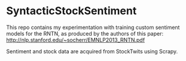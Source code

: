 # SyntacticStockSentiment
This repo contains my experimentation with training custom sentiment models for the RNTN, as produced by the authors of this paper: http://nlp.stanford.edu/~socherr/EMNLP2013_RNTN.pdf

Sentiment and stock data are acquired from StockTwits using Scrapy.
